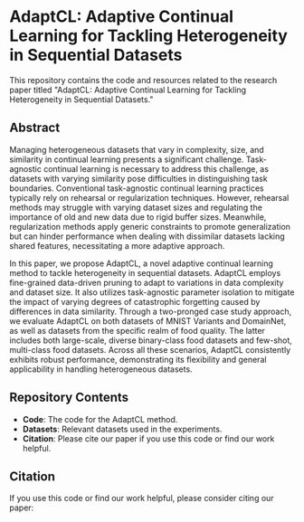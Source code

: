 # AdaptCL: Adaptive Continual Learning for Tackling Heterogeneity in Sequential Datasets

This repository contains the code and resources related to the research paper titled "AdaptCL: Adaptive Continual Learning for Tackling Heterogeneity in Sequential Datasets."

## Abstract

Managing heterogeneous datasets that vary in complexity, size, and similarity in continual learning presents a significant challenge. Task-agnostic continual learning is necessary to address this challenge, as datasets with varying similarity pose difficulties in distinguishing task boundaries. Conventional task-agnostic continual learning practices typically rely on rehearsal or regularization techniques. However, rehearsal methods may struggle with varying dataset sizes and regulating the importance of old and new data due to rigid buffer sizes. Meanwhile, regularization methods apply generic constraints to promote generalization but can hinder performance when dealing with dissimilar datasets lacking shared features, necessitating a more adaptive approach.

In this paper, we propose AdaptCL, a novel adaptive continual learning method to tackle heterogeneity in sequential datasets. AdaptCL employs fine-grained data-driven pruning to adapt to variations in data complexity and dataset size. It also utilizes task-agnostic parameter isolation to mitigate the impact of varying degrees of catastrophic forgetting caused by differences in data similarity. Through a two-pronged case study approach, we evaluate AdaptCL on both datasets of MNIST Variants and DomainNet, as well as datasets from the specific realm of food quality. The latter includes both large-scale, diverse binary-class food datasets and few-shot, multi-class food datasets. Across all these scenarios, AdaptCL consistently exhibits robust performance, demonstrating its flexibility and general applicability in handling heterogeneous datasets.

## Repository Contents

- **Code**: The code for the AdaptCL method.
- **Datasets**: Relevant datasets used in the experiments.
- **Citation**: Please cite our paper if you use this code or find our work helpful.


## Citation

If you use this code or find our work helpful, please consider citing our paper:

